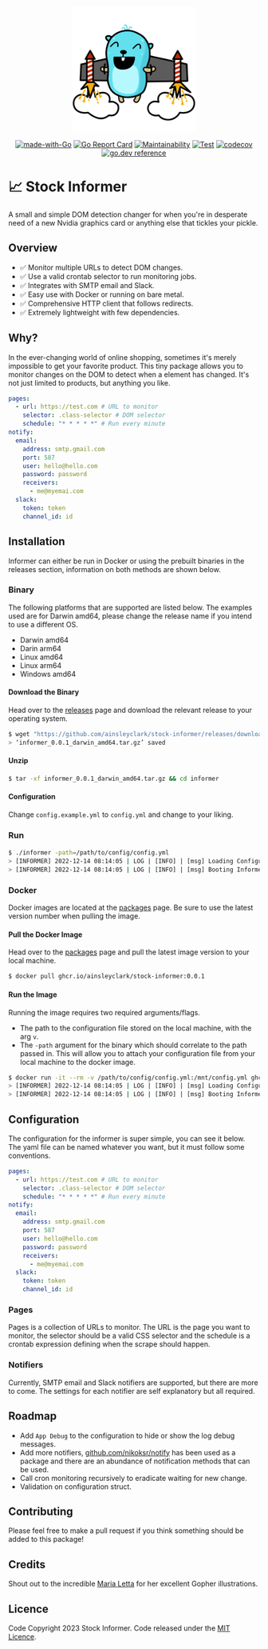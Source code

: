 <div align="center">
<img height="250" src="res/logo.svg" alt="Informer Logo" />

[![made-with-Go](https://img.shields.io/badge/Made%20with-Go-1f425f.svg)](http://golang.org)
[![Go Report Card](https://goreportcard.com/badge/github.com/ainsleyclark/stock-informer)](https://goreportcard.com/report/github.com/ainsleyclark/stock-informer)
[![Maintainability](https://api.codeclimate.com/v1/badges/1662c0c688e78fa33a2c/maintainability)](https://codeclimate.com/github/ainsleyclark/stock-informer/maintainability)
[![Test](https://github.com/ainsleyclark/stock-informer/actions/workflows/test.yml/badge.svg?branch=master)](https://github.com/ainsleyclark/stock-informer/actions/workflows/test.yml)
[![codecov](https://codecov.io/gh/ainsleyclark/stock-informer/branch/master/graph/badge.svg?token=70fTUSyXxJ)](https://codecov.io/gh/ainsleyclark/stock-informer)
[![go.dev reference](https://img.shields.io/badge/go.dev-reference-007d9c?logo=go&logoColor=white&style=flat)](https://pkg.go.dev/github.com/ainsleyclark/stock-informer)

</div>

# 📈 Stock Informer

A small and simple DOM detection changer for when you're in desperate need of a new Nvidia graphics card or anything
else that tickles your pickle.

## Overview

- ✅ Monitor multiple URLs to detect DOM changes.
- ✅ Use a valid crontab selector to run monitoring jobs.
- ✅ Integrates with SMTP email and Slack.
- ✅ Easy use with Docker or running on bare metal.
- ✅ Comprehensive HTTP client that follows redirects.
- ✅ Extremely lightweight with few dependencies.

## Why?

In the ever-changing world of online shopping, sometimes it's merely impossible to get your favorite product. This tiny
package allows you to monitor changes on the DOM to detect when a element has changed. It's not just limited to
products, but anything you like.

```yaml
pages:
  - url: https://test.com # URL to monitor
    selector: .class-selector # DOM selector
    schedule: "* * * * *" # Run every minute
notify:
  email:
    address: smtp.gmail.com
    port: 587
    user: hello@hello.com
    password: password
    receivers:
      - me@myemai.com
  slack:
    token: token
    channel_id: id
```

## Installation

Informer can either be run in Docker or using the prebuilt binaries in the releases section, information on both methods
are shown below.

### Binary

The following platforms that are supported are listed below. The examples used are for Darwin amd64, please change the
release name if you intend to use a different OS.

- Darwin amd64
- Darin arm64
- Linux amd64
- Linux arm64
- Windows amd64

#### Download the Binary

Head over to the [releases](https://github.com/ainsleyclark/stock-informer/releases/) page and download the relevant
release to your operating system.

```bash
$ wget "https://github.com/ainsleyclark/stock-informer/releases/download/v0.0.1/informer_0.0.1_darwin_amd64.tar.gz"
> ‘informer_0.0.1_darwin_amd64.tar.gz’ saved
```

#### Unzip

```bash
$ tar -xf informer_0.0.1_darwin_amd64.tar.gz && cd informer
```

#### Configuration

Change `config.example.yml` to `config.yml` and change to your liking.

### Run

```bash
$ ./informer -path=/path/to/config/config.yml
> [INFORMER] 2022-12-14 08:14:05 | LOG | [INFO] | [msg] Loading Configuration
> [INFORMER] 2022-12-14 08:14:05 | LOG | [INFO] | [msg] Booting Informer
```

### Docker

Docker images are located at
the [packages](https://github.com/ainsleyclark/stock-informer/pkgs/container/stock-informer) page. Be sure to use the
latest version number when pulling the image.

#### Pull the Docker Image

Head over to the [packages](https://github.com/ainsleyclark/stock-informer/pkgs/container/stock-informer) page and pull
the latest image version to your local machine.

```bash
$ docker pull ghcr.io/ainsleyclark/stock-informer:0.0.1
```

#### Run the Image

Running the image requires two required arguments/flags.

- The path to the configuration file stored on the local machine, with the arg `v`.
- The `-path` argument for the binary which should correlate to the path passed in. This will allow you to attach your
	configuration file from your local machine to the docker image.

```bash
$ docker run -it --rm -v /path/to/config/config.yml:/mnt/config.yml ghcr.io/ainsleyclark/stock-informer:0.0.1 -path=/mnt/config.yml
> [INFORMER] 2022-12-14 08:14:05 | LOG | [INFO] | [msg] Loading Configuration
> [INFORMER] 2022-12-14 08:14:05 | LOG | [INFO] | [msg] Booting Informer
```

## Configuration

The configuration for the informer is super simple, you can see it below. The yaml file can be named whatever you want,
but it must follow some conventions.

```yaml
pages:
  - url: https://test.com # URL to monitor
    selector: .class-selector # DOM selector
    schedule: "* * * * *" # Run every minute
notify:
  email:
    address: smtp.gmail.com
    port: 587
    user: hello@hello.com
    password: password
    receivers:
      - me@myemai.com
  slack:
    token: token
    channel_id: id
```

### Pages

Pages is a collection of URLs to monitor. The URL is the page you want to monitor, the selector should be a valid CSS
selector and the schedule is a crontab expression defining when the scrape should happen.

### Notifiers

Currently, SMTP email and Slack notifiers are supported, but there are more to come. The settings for each notifier are
self explanatory but all required.

## Roadmap

- Add `App Debug` to the configuration to hide or show the log debug messages.
- Add more notifiers, [github.com/nikoksr/notify](https://github.com/nikoksr/notify) has been used as a package and
	there are an abundance of notification methods that can be used.
- Call cron monitoring recursively to eradicate waiting for new change.
- Validation on configuration struct.

## Contributing

Please feel free to make a pull request if you think something should be added to this package!

## Credits

Shout out to the incredible [Maria Letta](https://github.com/MariaLetta) for her excellent Gopher illustrations.

## Licence

Code Copyright 2023 Stock Informer. Code released under the [MIT Licence](LICENSE).


